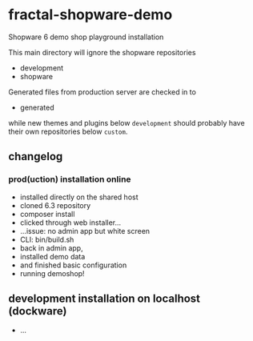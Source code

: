 # fractal-shopware-demo
Shopware 6 demo shop playground installation

This main directory will ignore the shopware repositories
- development
- shopware

Generated files from production server are checked in to
- generated

while new themes and plugins below `development`
should probably have their own repositories below `custom`.

## changelog

### prod(uction) installation online

- installed directly on the shared host
- cloned 6.3 repository
- composer install
- clicked through web installer...
- ...issue: no admin app but white screen
- CLI: bin/build.sh
- back in admin app,
- installed demo data
- and finished basic configuration
- running demoshop!

## development installation on localhost (dockware)

- ...